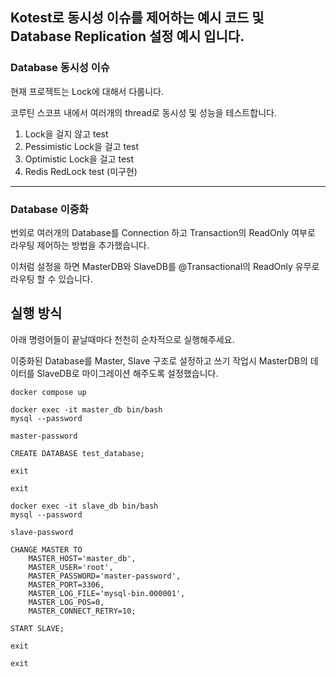 ## Kotest로 동시성 이슈를 제어하는 예시 코드 및 Database Replication 설정 예시 입니다.

### Database 동시성 이슈

현재 프로젝트는 Lock에 대해서 다룹니다.

코루틴 스코프 내에서 여러개의 thread로 동시성 및 성능을 테스트합니다.

1. Lock을 걸지 않고 test
2. Pessimistic Lock을 걸고 test
3. Optimistic Lock을 걸고 test
4. Redis RedLock test (미구현)
---

### Database 이중화
번외로 여러개의 Database를 Connection 하고 Transaction의 ReadOnly 여부로 라우팅 제어하는 방법을 추가했습니다.

이처럼 설정을 하면 MasterDB와 SlaveDB를 @Transactional의 ReadOnly 유무로 라우팅 할 수 있습니다.

## 실행 방식
아래 명령어들이 끝날때마다 천천히 순차적으로 실행해주세요.

이중화된 Database를 Master, Slave 구조로 설정하고 쓰기 작업시 MasterDB의 데이터를 SlaveDB로 마이그레이션 해주도록 설정했습니다.

```shell
docker compose up
```

```shell
docker exec -it master_db bin/bash
mysql --password
```

```
master-password
```

```mysql
CREATE DATABASE test_database;
```

```
exit
```
```
exit
```

``` shell
docker exec -it slave_db bin/bash
mysql --password
```

```
slave-password
```

```mysql
CHANGE MASTER TO
    MASTER_HOST='master_db',
    MASTER_USER='root',
    MASTER_PASSWORD='master-password',
    MASTER_PORT=3306,
    MASTER_LOG_FILE='mysql-bin.000001',
    MASTER_LOG_POS=0,
    MASTER_CONNECT_RETRY=10;

START SLAVE;
```

```
exit
```
```
exit
```